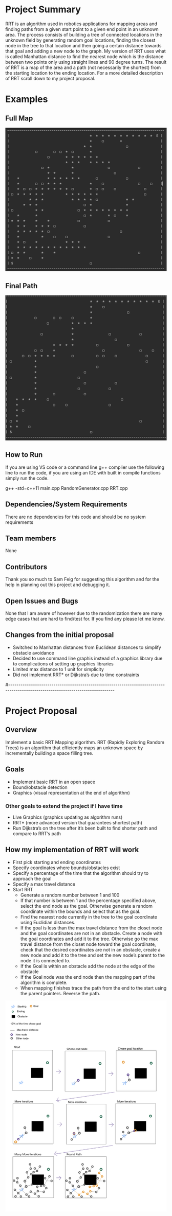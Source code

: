 # Project Summary
RRT is an algorithm used in robotics applications for mapping areas and finding paths from a given start point to a given end point in an unknown area. The process consists of building a tree of connected locations in the unknown field by generating random goal locations, finding the closest node in the tree to that location and then going a certain distance towards that goal and adding a new node to the graph. My version of RRT uses what is called Manhattan distance to find the nearest node which is the distance between two points only using straight lines and 90 degree turns. The result of RRT is a map of the area and a path (not necessarily the shortest) from the starting location to the ending location. For a more detailed description of RRT scroll down to my project proposal.

# Examples
## Full Map                      
<img src="https://github.com/jaseychanders/RRT/blob/main/RRT%20Full%20Map.png" width="600">

## Final Path
<img src="https://github.com/jaseychanders/RRT/blob/main/RRT%20Path.png" width="600">

## How to Run
If you are using VS code or a command line g++ complier use the following line to run the code, if you are using an IDE with built in compile functions simply run the code. 

g++ -std=c++11 main.cpp RandomGenerator.cpp RRT.cpp

## Dependencies/System Requirements
There are no dependencies for this code and should be no system requirements

## Team members
None

## Contributors
Thank you so much to Sam Feig for suggesting this algorithm and for the help in planning out this project and debugging it.

## Open Issues and Bugs
None that I am aware of however due to the randomization there are many edge cases that are hard to find/test for. If you find any please let me know.

## Changes from the initial proposal
* Switched to Manhattan distances from Euclidean distances to simplify obstacle avoidance
* Decided to use command line graphis instead of a graphics library due to complications of setting up graphics libraries
* Limited max distance to 1 unit for simplicity
* Did not implement RRT* or Dijkstra’s due to time constraints




#---------------------------------------------------------------------------------------------------------------------------------

# Project Proposal

## Overview 
Implement a basic RRT Mapping algorithm. RRT (Rapidly Exploring Random Trees) is an algorithm that efficiently maps an unknown space by incrementally building a space filling tree. 

## Goals
* Implement basic RRT in an open space
* Bound/obstacle detection
* Graphics (visual representation at the end of algorithm)

### Other goals to extend the project if I have time
* Live Graphics (graphics updating as algorithm runs)
* RRT* (more advanced version that guarantees shortest path) 
* Run Dijkstra’s on the tree after it’s been built to find shorter path and compare to RRT’s path

## How my implementation of RRT will work
* First pick starting and ending coordinates
* Specify coordinates where bounds/obstacles exist 
* Specify a percentage of the time that the algorithm should try to approach the goal
* Specify a max travel distance
* Start RRT
  * Generate a random number between 1 and 100
  * If that number is between 1 and the percentage specified above, select the end node as the goal. Otherwise generate a random coordinate within the bounds and select that as the goal. 
  * Find the nearest node currently in the tree to the goal coordinate using Euclidian distances.
  * If the goal is less than the max travel distance from the closet node and the goal coordinates are not in an obstacle. Create a node with the goal coordinates and add it to the tree. Otherwise go the max travel distance from the closet node toward the goal coordinate, check that the desired coordinates are not in an obstacle, create a new node and add it to the tree and set the new node’s parent to the node it is connected to. 
  * If the Goal is within an obstacle add the node at the edge of the obstacle
  * If the Goal node was the end node then the mapping part of the algorithm is complete.
  * When mapping finishes trace the path from the end to the start using the parent pointers. Reverse the path.  

![alt text](https://github.com/jaseychanders/RRT/blob/main/IMG_0085.jpg)

